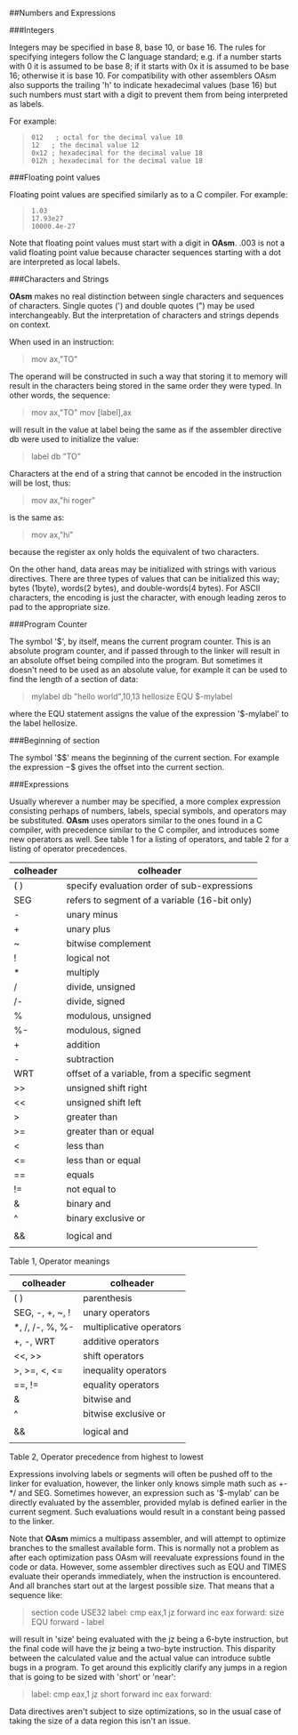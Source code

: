 ##Numbers and Expressions


###Integers
 

 
 Integers may be specified in base 8, base 10, or base 16.  The rules for specifying integers follow the C language standard; e.g. if a number starts with 0 it is assumed to be base 8; if it starts with 0x it is assumed to be base 16; otherwise it is base 10.  For compatibility with other assemblers OAsm also supports the trailing 'h' to indicate hexadecimal values (base 16) but such numbers must start with a digit to prevent them from being interpreted as labels.
 
 For example:
 
>     012   ; octal for the decimal value 10
>     12   ; the decimal value 12
>     0x12 ; hexadecimal for the decimal value 18
>     012h ; hexadecimal for the decimal value 18


###Floating point values

 Floating point values are specified similarly as to a C compiler.  For example:
 
>     1.03
>     17.93e27
>     10000.4e-27
 
 Note that floating point values must start with a digit in **OAsm**.  .003 is not a valid floating point value because character sequences starting with a dot are interpreted as local labels.


###Characters and Strings

 **OAsm** makes no real distinction between single characters and sequences of characters.  Single quotes (') and double quotes (")  may be used interchangeably.  But the interpretation of characters and strings depends on context.
 
 When used in an instruction:
 
> mov    ax,"TO"
 
 The operand will be constructed in such a way that storing it to memory will result in the characters being stored in the same order they were typed.  In other words, the sequence:
 
> mov    ax,"TO"
> mov    \[label\],ax
 
 will result in the value at label being the same as if the assembler directive db were used to initialize the value:
 
> label    db "TO"
 
 Characters at the end of a string that cannot be encoded in the instruction will be lost, thus:
 
> mov    ax,"hi roger"
 
 is the same as:
 
> mov    ax,"hi"
 
 because the register ax only holds the equivalent of two characters. 
 
 On the other hand, data areas may be initialized with strings with various directives.  There are three types of values that can be initialized this way; bytes (1byte), words(2 bytes), and double-words(4 bytes).  For ASCII characters, the encoding is just the character, with enough leading zeros to pad to the appropriate size.


###Program Counter

 The symbol '$', by itself, means the current program counter.  This is an absolute program counter, and if passed through to the linker will result in an absolute offset being compiled into the program.  But sometimes it doesn't need to be used as an absolute value, for example it can be used to find the length of a section of data:
 
> mylabel   db   "hello world",10,13
> hellosize EQU $-mylabel
 
 where the EQU statement assigns the value of the expression '$-mylabel' to the label hellosize.


###Beginning of section

 
 The symbol '$$' means the beginning of the current section.  For example the expression $-$$ gives the offset into the current section.


###Expressions

 
 Usually wherever a number may be specified, a more complex expression consisting perhaps of numbers, labels, special symbols, and operators may be substituted.  **OAsm** uses operators similar to the ones found in a C compiler, with precedence similar to the C compiler, and introduces some new operators as well.  See table 1 for a listing of operators, and table 2 for a listing of operator precedences.
 
    

|colheader |colheader |
|--- |--- |
|( )|specify evaluation order of sub-expressions|
|SEG|refers to segment of a variable (16-bit only)|
|-|unary minus|
|+|unary plus|
|~|bitwise complement|
|!|logical not|
|\*|multiply|
|/|divide, unsigned|
|/-|divide, signed|
|%|modulous, unsigned|
|%-|modulous, signed|
|+|addition|
|-|subtraction|
|WRT|offset of a variable, from a specific segment|
|>>|unsigned shift right|
|<<|unsigned shift left|
|>|greater than|
|>=|greater than or equal|
|<|less than|
|<=|less than or equal|
|==|equals|
|!=|not equal to|
|&|binary and|
|^|binary exclusive or|
|||binary or|
|&&|logical and|
||||logical or|   

  
  Table 1, Operator meanings
  
     

|colheader |colheader |
|--- |--- |
|( )|parenthesis|
|SEG, -, +, ~, !|unary operators|
|\*, /, /-, %, %-|multiplicative operators|
|+, -, WRT|additive operators|
|<<, >>|shift operators|
|>, >=, <, <=|inequality operators|
|==, !=|equality operators|
|&|bitwise and|
|^|bitwise exclusive or|
|||bitwise or|
|&&|logical and|
||||logical or|   

  
  
 Table 2, Operator precedence from highest to lowest
 
 Expressions involving labels or segments will often be pushed off to the linker for evaluation, however, the linker only knows simple math such as +-\*/ and SEG.  Sometimes however, an expression such as '$-mylab' can be directly evaluated by the assembler, provided mylab is defined earlier in the current segment.  Such evaluations would result in a constant being passed to the linker.
 
 Note that **OAsm** mimics a multipass assembler, and will attempt to optimize branches to the smallest available form.  This is normally not a problem as after each optimization pass OAsm will reevaluate expressions found in the code or data.  However, some assembler directives such as EQU and TIMES evaluate their operands immediately, when the instruction is encountered.  And all branches start out at the largest possible size.  That means that a sequence like:
 
> section code USE32
> label:
>     cmp eax,1
>     jz  forward
>     inc eax
> forward:
> size EQU forward - label
 
 will result in 'size' being evaluated with the jz being a 6-byte instruction, but the final code will have the jz being a two-byte instruction.  This disparity between the calculated value and the actual value can introduce subtle bugs in a program.  To get around this explicitly clarify any jumps in a region that is going to be sized with 'short' or 'near':
 
> label:
>     cmp eax,1
>     jz  short forward
>     inc eax
> forward:
 
 
 Data directives aren't subject to size optimizations, so in the usual case of taking the size of a data region this isn't an issue.
 
    